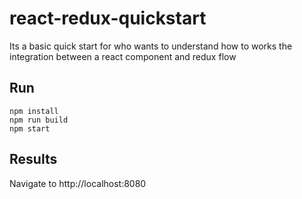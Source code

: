 # react-redux-quickstart
Its a basic quick start for who wants to understand how to works the integration between a react component and redux flow

## Run
```
npm install
npm run build
npm start
```

## Results
Navigate to http://localhost:8080
